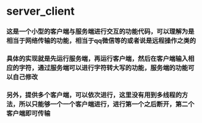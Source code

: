 # server_client
### 这是一个小型的客户端与服务端进行交互的功能代码，可以理解为是相当于网络传输的功能，相当于qq微信等的或者说是远程操作之类的
### 具体的实现就是先运行服务端，再运行客户端，然后在客户端输入相应的字符，通过服务端可以进行字符转大写的功能，服务端的功能可以自己修改
### 另外，提供多个客户端，可以依次进行，这里没有用到多线程的方法，所以只能够一个一个客户端进行，进行第一个之后断开，第二个客户端即可传输

